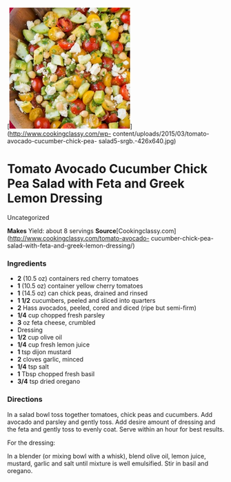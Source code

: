 ﻿

[![](./images/5317b996-efca-4eee-83d9-943b3d0f759e.jpg)](http://www.cookingclassy.com/wp-
content/uploads/2015/03/tomato-avocado-cucumber-chick-pea-
salad5-srgb.-426x640.jpg)

#  Tomato Avocado Cucumber Chick Pea Salad with Feta and Greek Lemon Dressing

Uncategorized

 **Makes** Yield: about 8 servings
**Source**[Cookingclassy.com](http://www.cookingclassy.com/tomato-avocado-
cucumber-chick-pea-salad-with-feta-and-greek-lemon-dressing/)

###  Ingredients

  * **2** (10.5 oz) containers red cherry tomatoes
  *  **1** (10.5 oz) container yellow cherry tomatoes
  *  **1** (14.5 oz) can chick peas, drained and rinsed
  *  **1 1/2** cucumbers, peeled and sliced into quarters
  *  **2** Hass avocados, peeled, cored and diced (ripe but semi-firm)
  *  **1/4** cup chopped fresh parsley
  *  **3** oz feta cheese, crumbled
  * Dressing
  *  **1/2** cup olive oil
  *  **1/4** cup fresh lemon juice
  *  **1** tsp dijon mustard
  *  **2** cloves garlic, minced
  *  **1/4** tsp salt
  *  **1** Tbsp chopped fresh basil
  *  **3/4** tsp dried oregano

###  Directions

In a salad bowl toss together tomatoes, chick peas and cucumbers. Add avocado
and parsley and gently toss. Add desire amount of dressing and the feta and
gently toss to evenly coat. Serve within an hour for best results.

For the dressing:

In a blender (or mixing bowl with a whisk), blend olive oil, lemon juice,
mustard, garlic and salt until mixture is well emulsified. Stir in basil and
oregano.


